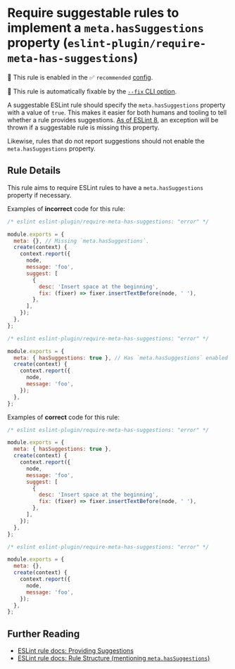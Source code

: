 # Require suggestable rules to implement a `meta.hasSuggestions` property (`eslint-plugin/require-meta-has-suggestions`)

💼 This rule is enabled in the ✅ `recommended` [config](https://github.com/eslint-community/eslint-plugin-eslint-plugin#presets).

🔧 This rule is automatically fixable by the [`--fix` CLI option](https://eslint.org/docs/latest/user-guide/command-line-interface#--fix).

<!-- end auto-generated rule header -->

A suggestable ESLint rule should specify the `meta.hasSuggestions` property with a value of `true`. This makes it easier for both humans and tooling to tell whether a rule provides suggestions. [As of ESLint 8](https://eslint.org/blog/2021/06/whats-coming-in-eslint-8.0.0#rules-with-suggestions-now-require-the-metahassuggestions-property), an exception will be thrown if a suggestable rule is missing this property.

Likewise, rules that do not report suggestions should not enable the `meta.hasSuggestions` property.

## Rule Details

This rule aims to require ESLint rules to have a `meta.hasSuggestions` property if necessary.

Examples of **incorrect** code for this rule:

```js
/* eslint eslint-plugin/require-meta-has-suggestions: "error" */

module.exports = {
  meta: {}, // Missing `meta.hasSuggestions`.
  create(context) {
    context.report({
      node,
      message: 'foo',
      suggest: [
        {
          desc: 'Insert space at the beginning',
          fix: (fixer) => fixer.insertTextBefore(node, ' '),
        },
      ],
    });
  },
};
```

```js
/* eslint eslint-plugin/require-meta-has-suggestions: "error" */

module.exports = {
  meta: { hasSuggestions: true }, // Has `meta.hasSuggestions` enabled but never provides suggestions.
  create(context) {
    context.report({
      node,
      message: 'foo',
    });
  },
};
```

Examples of **correct** code for this rule:

```js
/* eslint eslint-plugin/require-meta-has-suggestions: "error" */

module.exports = {
  meta: { hasSuggestions: true },
  create(context) {
    context.report({
      node,
      message: 'foo',
      suggest: [
        {
          desc: 'Insert space at the beginning',
          fix: (fixer) => fixer.insertTextBefore(node, ' '),
        },
      ],
    });
  },
};
```

```js
/* eslint eslint-plugin/require-meta-has-suggestions: "error" */

module.exports = {
  meta: {},
  create(context) {
    context.report({
      node,
      message: 'foo',
    });
  },
};
```

## Further Reading

- [ESLint rule docs: Providing Suggestions](https://eslint.org/docs/latest/extend/custom-rules#providing-suggestions)
- [ESLint rule docs: Rule Structure (mentioning `meta.hasSuggestions`)](https://eslint.org/docs/latest/extend/custom-rules#rule-structure)
